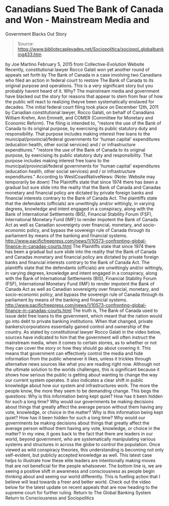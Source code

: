# Canadians Sued The Bank of Canada and Won - Mainstream Media and 
Government Blacks Out Story

> Source: https://www.bibliotecapleyades.net/Sociopolitica/sociopol_globalbanking433.htm

by Joe Martino February 5, 2015 from Collective-Evolution Website
Recently, constitutional lawyer Rocco Galati won yet another round of appeals set forth by The Bank of Canada in a case involving two Canadians who filed an action in federal court to restore The Bank of Canada to its original purpose and operations.
This is a very significant story but you probably havent heard of it.
Why?
The mainstream media and government have blacked out the story for reasons that appear to stem from fear of how the public will react to realizing theyve been systematically enslaved for decades.
The initial federal court filing took place on December 12th, 2011 by Canadian constitutional lawyer, Rocco Galati, on behalf of Canadians William Krehm, Ann Emmett, and COMER (Committee for Monetary and Economic Reform).
The filing is intended to,
"restore the use of the Bank of Canada to its original purpose, by exercising its public statutory duty and responsibility. That purpose includes making interest free loans to the municipal/provincial/federal governments for 'human capital' expenditures (education health, other social services) and / or infrastructure expenditures."
"restore the use of the Bank of Canada to its original purpose, by exercising its public statutory duty and responsibility.
That purpose includes making interest free loans to the municipal/provincial/federal governments for 'human capital' expenditures (education health, other social services) and / or infrastructure expenditures."
According to WestCoastNativeNews: (Note: Website may temporarily be down)
The Plaintiffs state that since 1974 there has been a gradual but sure slide into the reality that the Bank of Canada and Canadas monetary and financial policy are dictated by private foreign banks and financial interests contrary to the Bank of Canada Act. The plaintiffs state that the defendants (officials) are unwittingly and/or wittingly, in varying degrees, knowledge and intent engaged in a conspiracy, along with the Bank of International Settlements (BIS), Financial Stability Forum (FSF), International Monetary Fund (IMF) to render impotent the Bank of Canada Act as well as Canadian sovereignty over financial, monetary, and socio-economic policy, and bypass the sovereign rule of Canada through its parliament by means of the banking and financial systems. http://www.pacificfreepress.com/news/1/10573-confronting-global-finance-in-canadas-courts.html
The Plaintiffs state that since 1974 there has been a gradual but sure slide into the reality that the Bank of Canada and Canadas monetary and financial policy are dictated by private foreign banks and financial interests contrary to the Bank of Canada Act.
The plaintiffs state that the defendants (officials) are unwittingly and/or wittingly, in varying degrees, knowledge and intent engaged in a conspiracy, along with the Bank of International Settlements (BIS), Financial Stability Forum (FSF), International Monetary Fund (IMF) to render impotent the Bank of Canada Act as well as Canadian sovereignty over financial, monetary, and socio-economic policy, and bypass the sovereign rule of Canada through its parliament by means of the banking and financial systems.
http://www.pacificfreepress.com/news/1/10573-confronting-global-finance-in-canadas-courts.html
The truth is, The Bank of Canada used to issue debt free loans to the government, which meant that the nation would go into debt to private banking institutions.
When that changed, private bankers/corporations essentially gained control and ownership of the country.
As stated by constitutional lawyer Rocco Galati in the video below, sources have indicated to him that the government will often instruct the mainstream media, when it comes to certain stories, as to whether or not they can cover the story or how they should go about covering it.
This means that government can effectively control the media and hide information from the public whenever it likes, unless it trickles through alternative news sources like what you are reading right now.
Although not the ultimate solution to the worlds challenges, this is significant because it shows how serious the public is getting about wanting to change the way our current system operates.
It also indicates a clear shift in public knowledge about how our system and infrastructures work. The more the people know, the more they seem to be demanding change.
This begs the questions:
Why is this information being kept quiet? How has it been hidden for such a long time? Why would our governments be making decisions about things that greatly affect the average person without them having any vote, knowledge, or choice in the matter?
Why is this information being kept quiet?
How has it been hidden for such a long time?
Why would our governments be making decisions about things that greatly affect the average person without them having any vote, knowledge, or choice in the matter?
In my view, it goes back to the fact that there are leaders in our world, beyond government, who are systematically manipulating various systems and structures in across the globe to control the population.
Once viewed as wild conspiracy theories, this understanding is becoming not only self-evident, but publicly accepted knowledge as well. This latest case helps to illustrate how these elite leaders are intentionally making moves that are not beneficial for the people whatsoever.
The bottom line is, we are seeing a positive shift in awareness and consciousness as people begin thinking about and seeing our world differently.
This is fuelling action that I believe will lead towards a freer and better world.
Check out the video below for the latest update on recent appeals that are now heading to the supreme court for further ruling.
Return to The Global Banking System
Return to Consciousness and Sociopolitics
